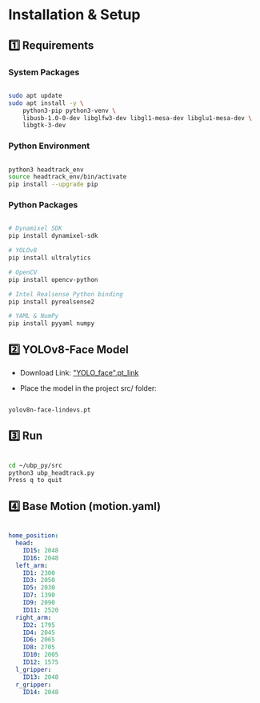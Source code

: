 # Installation & Setup

## 1️⃣ Requirements

### System Packages
```bash

sudo apt update
sudo apt install -y \
    python3-pip python3-venv \
    libusb-1.0-0-dev libglfw3-dev libgl1-mesa-dev libglu1-mesa-dev \
    libgtk-3-dev

```


### Python Environment
```bash

python3 headtrack_env
source headtrack_env/bin/activate
pip install --upgrade pip

```


### Python Packages
```bash

# Dynamixel SDK
pip install dynamixel-sdk

# YOLOv8
pip install ultralytics

# OpenCV
pip install opencv-python

# Intel Realsense Python binding
pip install pyrealsense2

# YAML & NumPy
pip install pyyaml numpy

```


## 2️⃣ YOLOv8-Face Model

- Download Link: ["YOLO_face".pt_link](https://github.com/lindevs/yolov8-face)

- Place the model in the project src/ folder:
```bash

yolov8n-face-lindevs.pt

```


##  3️⃣ Run

```bash

cd ~/ubp_py/src
python3 ubp_headtrack.py
Press q to quit

```


## 4️⃣ Base Motion (motion.yaml)
```yaml

home_position:
  head:
    ID15: 2048
    ID16: 2048
  left_arm:
    ID1: 2300
    ID3: 2050
    ID5: 2030
    ID7: 1390
    ID9: 2090
    ID11: 2520
  right_arm:
    ID2: 1795
    ID4: 2045
    ID6: 2065
    ID8: 2705
    ID10: 2005
    ID12: 1575
  l_gripper:
    ID13: 2048
  r_gripper:
    ID14: 2048

```
